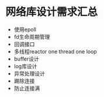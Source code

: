 <h1>网络库设计需求汇总</h1>

* 使用epoll
* fd生命周期管理
* 回调接口
* 多线程reactor one thread one loop
* buffer设计
* log库设计
* 异常处理设计
* 踢除连接
* 防止连接满
